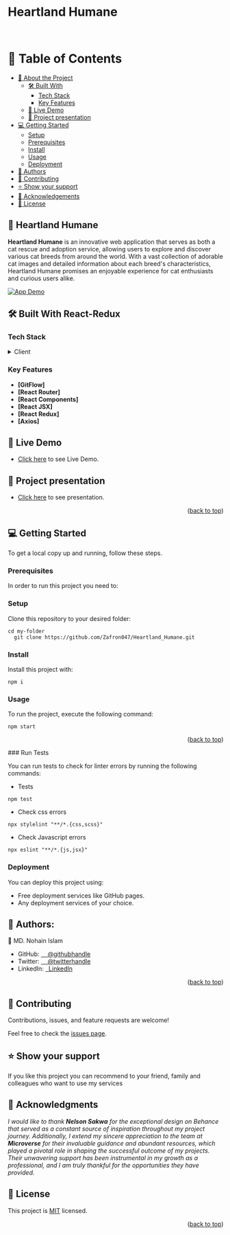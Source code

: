   # Heartland Humane
</br>
<a name="readme-top"></a>

<!-- TABLE OF CONTENTS -->

# 📗 Table of Contents

- [📖 About the Project](#about-project)
  - [🛠 Built With](#built-with)
    - [Tech Stack](#tech-stack)
    - [Key Features](#key-features)
  - [🚀 Live Demo](#live-demo)
  - [🚀 Project presentation](#project-presentation)
- [💻 Getting Started](#getting-started)
  - [Setup](#setup)
  - [Prerequisites](#prerequisites)
  - [Install](#install)
  - [Usage](#usage)
  - [Deployment](#deployment)
- [👥 Authors](#authors)
- [🤝 Contributing](#contributing)
- [⭐️ Show your support](#support)
- [🙏 Acknowledgements](#acknowledgements)
- [📝 License](#license)

<!-- PROJECT DESCRIPTION -->

## 📖 Heartland Humane <a name="#about-project"></a>

**Heartland Humane** is an innovative web application that serves as both a cat rescue and adoption service, allowing users to explore and discover various cat breeds from around the world. With a vast collection of adorable cat images and detailed information about each breed's characteristics, Heartland Humane promises an enjoyable experience for cat enthusiasts and curious users alike.

[![App Demo](src/assets/previewApp.gif)](link-to-your-video)

## 🛠 Built With <a name="built-with">React-Redux</a>

### Tech Stack <a name="tech-stack"></a>

<details>
  <summary>Client</summary>
  <ul>
    <li><a href="">React.js</a></li>
    <li><a href="">React Redux</a></li>
    <li><a href="">React Testing Library</a></li>
  </ul>
</details>


<!-- Features -->

### Key Features <a name="key-features"></a>


- **[GitFlow]**
- **[React Router]**
- **[React Components]**
- **[React JSX]**
- **[React Redux]**
- **[Axios]**

<!-- LIVE DEMO -->

## 🚀 Live Demo <a name="#live-demo"></a>

- [Click here](https://heartland-humane-cat-adoption.onrender.com) to see Live Demo.
## 🚀 Project presentation <a name="#project-presentation"></a>
- [Click here](https://drive.google.com/file/d/1LdXFkPiv_wzXTZy9BjqvAYO8PXzBX5FE/view?usp=sharing) to see presentation.

<p align="right">(<a href="#readme-top">back to top</a>)</p>

<!-- GETTING STARTED -->

## 💻 Getting Started <a name="getting-started"></a>



To get a local copy up and running, follow these steps.

### Prerequisites

In order to run this project you need to:

### Setup

Clone this repository to your desired folder:

```
cd my-folder
  git clone https://github.com/Zafron047/Heartland_Humane.git
```

### Install

Install this project with:

```
npm i
```

### Usage

To run the project, execute the following command:
```
npm start
```
<p align="right">(<a href="#readme-top">back to top</a>)</p>
### Run Tests

You can run tests to check for linter errors by running the following commands: <br/>
 - Tests
```
npm test
```
 - Check css errors
```
npx stylelint "**/*.{css,scss}"
```
 - Check Javascript errors
```
npx eslint "**/*.{js,jsx}" 
```

### Deployment
You can deploy this project using:
- Free deployment services like GitHub pages.
- Any deployment services of your choice.

<!-- AUTHORS -->

## 👥 Authors: <a name="authors"></a>

👤 MD. Nohain Islam
- GitHub: [&nbsp; &nbsp; @githubhandle](https://github.com/Zafron047)
- Twitter: [&nbsp; &nbsp; @twitterhandle](https://https://twitter.com/NohainZ)
- LinkedIn: [&nbsp; LinkedIn](https://www.linkedin.com/in/nohain-islam/)
<p align="right">(<a href="#readme-top">back to top</a>)</p>


<!-- CONTRIBUTING -->

## 🤝 Contributing <a name="contributing"></a>

Contributions, issues, and feature requests are welcome!

Feel free to check the [issues page](https://github.com/Zafron047/Heartland_Humane/issues).

<!-- SUPPORT -->

## ⭐️ Show your support <a name="support"></a>

If you like this project you can recommend to your friend, family and colleagues who want to use my services

<!-- ACKNOWLEDGEMENTS -->

## 🙏 Acknowledgments <a name="acknowledgements"></a>


*I would like to thank ***Nelson Sakwa*** for the exceptional design on Behance that served as a constant source of inspiration throughout my project journey. Additionally, I extend my sincere appreciation to the team at **Microverse** for their invaluable guidance and abundant resources, which played a pivotal role in shaping the successful outcome of my projects. Their unwavering support has been instrumental in my growth as a professional, and I am truly thankful for the opportunities they have provided.*

## 📝 License <a name="license"></a>

This project is [MIT](./LICENSE) licensed.
<p align="right">(<a href="#readme-top">back to top</a>)</p>